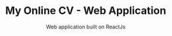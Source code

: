 <h1 align='center'>My Online CV - Web Application</h1>
<p align='center'>Web application built on ReactJs</p>




 
